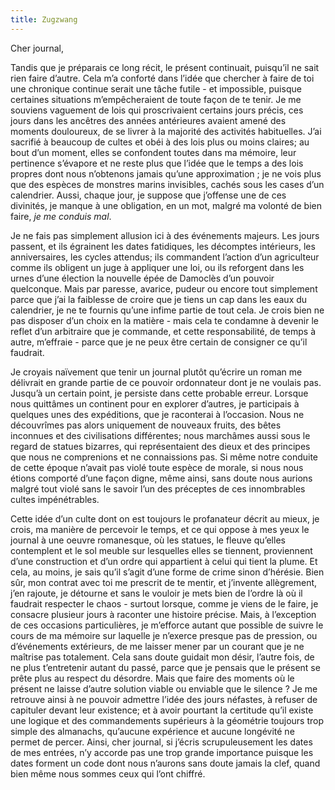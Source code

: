 ```yaml
---
title: Zugzwang
---
```

Cher journal,


Tandis que je préparais ce long récit, le présent continuait, puisqu’il ne sait
rien faire d’autre. Cela m’a conforté dans l’idée que chercher à faire de toi
une chronique continue serait une tâche futile - et impossible, puisque
certaines situations m’empêcheraient de toute façon de te tenir. Je me souviens
vaguement de lois qui proscrivaient certains jours précis, ces jours dans les
ancêtres des années antérieures avaient amené des moments douloureux, de se
livrer à la majorité des activités habituelles. J’ai sacrifié à beaucoup de
cultes et obéi à des lois plus ou moins claires; au bout d’un moment, elles se
confondent toutes dans ma mémoire, leur pertinence s’évapore et ne reste plus
que l’idée que le temps a des lois propres dont nous n’obtenons jamais qu’une
approximation ; je ne vois plus que des espèces de monstres marins invisibles,
cachés sous les cases d’un calendrier.  Aussi, chaque jour, je suppose que
j’offense une de ces divinités, je manque à une obligation, en un mot, malgré
ma volonté de bien faire, *je me conduis mal*.

Je ne fais pas simplement allusion ici à des événements majeurs. Les jours
passent, et ils égrainent les dates fatidiques, les décomptes intérieurs, les
anniversaires, les cycles attendus; ils commandent l’action d’un agriculteur
comme ils obligent un juge à appliquer une loi, ou ils reforgent dans les urnes
d’une élection la nouvelle épée de Damoclès d’un pouvoir quelconque. Mais par
paresse, avarice, pudeur ou encore tout simplement parce que j’ai la faiblesse
de croire que je tiens un cap dans les eaux du calendrier, je ne te fournis
qu’une infime partie de tout cela. Je crois bien ne pas disposer d’un choix en
la matière - mais cela te condamne à devenir le reflet d’un arbitraire que je
commande, et cette responsabilité, de temps à autre, m’effraie - parce que je
ne peux être certain de consigner ce qu’il faudrait.

Je croyais naïvement que tenir un journal plutôt qu’écrire un roman me
délivrait en grande partie de ce pouvoir ordonnateur dont je ne voulais pas.
Jusqu’à un certain point, je persiste dans cette probable erreur. Lorsque nous
quittâmes un continent pour en explorer d’autres, je participais à quelques
unes des expéditions, que je raconterai à l’occasion. Nous ne découvrîmes pas
alors uniquement de nouveaux fruits, des bêtes inconnues et des civilisations
différentes; nous marchâmes aussi sous le regard de statues bizarres, qui
représentaient des dieux et des principes que nous ne comprenions et ne
connaissions pas. Si même notre conduite de cette époque n’avait pas violé
toute espèce de morale, si nous nous étions comporté d’une façon digne, même
ainsi, sans doute nous aurions malgré tout violé sans le savoir l’un des
préceptes de ces innombrables cultes impénétrables.

Cette idée d’un culte dont on est toujours le profanateur décrit au mieux, je
crois, ma manière de percevoir le temps, et ce qui oppose à mes yeux le journal
à une oeuvre romanesque, où les statues, le fleuve qu’elles contemplent et le
sol meuble sur lesquelles elles se tiennent, proviennent d’une construction et
d’un ordre qui appartient à celui qui tient la plume. Et cela, au moins, je
sais qu’il s’agit d’une forme de crime sinon d’hérésie. Bien sûr, mon contrat
avec toi me prescrit de te mentir, et j’invente allègrement, j’en rajoute, je
détourne et sans le vouloir je mets bien de l’ordre là où il faudrait respecter
le chaos - surtout lorsque, comme je viens de le faire, je consacre plusieur
jours à raconter une histoire précise. Mais, à l’exception de ces occasions
particulières, je m’efforce autant que possible de suivre le cours de ma
mémoire sur laquelle je n’exerce presque pas de pression, ou d’événements
extérieurs, de me laisser mener par un courant que je ne maîtrise pas
totalement. Cela sans doute guidait mon désir, l’autre fois, de ne plus
t’entretenir autant du passé, parce que je pensais que le présent se prête plus
au respect du désordre. Mais que faire des moments où le présent ne laisse
d’autre solution viable ou enviable que le silence ? Je me retrouve ainsi à ne
pouvoir admettre l’idée des jours néfastes, à refuser de capituler devant leur
existence; et à avoir pourtant la certitude qu’il existe une logique et des
commandements supérieurs à la géométrie toujours trop simple des almanachs,
qu’aucune expérience et aucune longévité ne permet de percer. Ainsi, cher
journal, si j’écris scrupuleusement les dates de mes entrées, n’y accorde pas
une trop grande importance puisque les dates forment un code dont nous n’aurons
sans doute jamais la clef, quand bien même nous sommes ceux qui l’ont chiffré.
